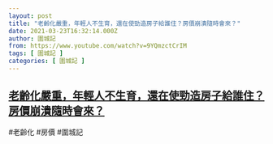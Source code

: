 ```yaml
---
layout: post
title: "老齡化嚴重，年輕人不生育，還在使勁造房子給誰住？房價崩潰隨時會來？"
date: 2021-03-23T16:32:14.000Z
author: 圍城記
from: https://www.youtube.com/watch?v=9YQmzctCrIM
tags: [ 圍城記 ]
categories: [ 圍城記 ]
---
```

<!--1616517134000-->
[老齡化嚴重，年輕人不生育，還在使勁造房子給誰住？房價崩潰隨時會來？](https://www.youtube.com/watch?v=9YQmzctCrIM)
------

<div>
#老齡化 #房價 #圍城記
</div>
